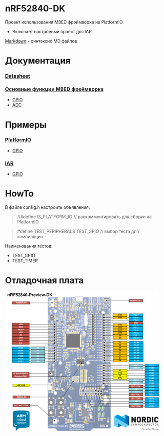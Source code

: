 # nRF52840-DK
Проект использования MBED фрэймворка на PlatformIO
 - Включает настроеный проект для IAR

[Markdown](https://guides.github.com/features/mastering-markdown/) - синтаксис MD файлов

# Документация
### [Datasheet](https://github.com/SmartTech/nRF52840-DK/blob/master/Doc/nRF52840/nRF52840_OPS_v0.5.pdf)
### [Основные функции MBED фреймворка](https://github.com/SmartTech/nRF52840-DK/tree/master/Doc/MBED)
- [GPIO](https://github.com/SmartTech/nRF52840-DK/blob/master/Doc/MBED/GPIO.h)
- [ADC](https://github.com/SmartTech/nRF52840-DK/blob/master/Doc/MBED/ADC.h)

# Примеры
### [PlatformIO](https://github.com/SmartTech/nRF52840-DK/tree/master/src/PlatformIO_test)
- [GPIO](https://github.com/SmartTech/nRF52840-DK/blob/master/src/PlatformIO_test/GPIO.h)
### [IAR](https://github.com/SmartTech/nRF52840-DK/tree/master/src/MBED_test)
- [GPIO](https://github.com/SmartTech/nRF52840-DK/blob/master/src/MBED_test/GPIO.h)

# HowTo
В файле config.h настроить объявления:
> //#define IS_PLATFORM_IO // раскомментировать для сборки на PlatformIO

> #define TEST_PERIPHERALS   TEST_GPIO // выбор теста для компиляции

Наименования тестов:
- TEST_GPIO
- TEST_TIMER

# Отладочная плата
![Image of Yaktocat](https://github.com/SmartTech/nRF52840-DK/blob/master/Doc/nRF52840-DK.png)
